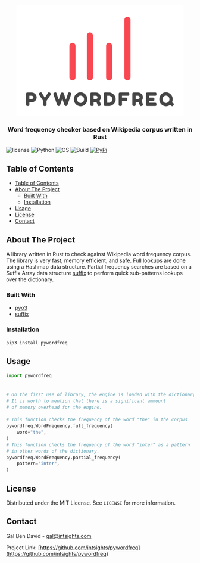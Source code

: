 <p align="center">
    <a href="https://github.com/intsights/pywordfreq">
        <img src="https://raw.githubusercontent.com/intsights/pywordfreq/master/images/logo.png" alt="Logo">
    </a>
    <h3 align="center">
        Word frequency checker based on Wikipedia corpus written in Rust
    </h3>
</p>


![license](https://img.shields.io/badge/MIT-License-blue)
![Python](https://img.shields.io/badge/Python-3.6%20%7C%203.7%20%7C%203.8%20%7C%203.9-blue)
![OS](https://img.shields.io/badge/OS-Mac%20%7C%20Linux%20%7C%20Windows-blue)
![Build](https://github.com/intsights/pywordfreq/workflows/Build/badge.svg)
[![PyPi](https://img.shields.io/pypi/v/pywordfreq.svg)](https://pypi.org/project/pywordfreq/)

## Table of Contents

- [Table of Contents](#table-of-contents)
- [About The Project](#about-the-project)
  - [Built With](#built-with)
  - [Installation](#installation)
- [Usage](#usage)
- [License](#license)
- [Contact](#contact)


## About The Project

A library written in Rust to check against Wikipedia word frequency corpus. The library is very fast, memory efficient, and safe.
Full lookups are done using a Hashmap data structure. Partial frequency searches are based on a Suffix Array data structure [suffix](https://github.com/BurntSushi/suffix) to perform quick sub-patterns lookups over the dictionary.


### Built With

* [pyo3](https://github.com/PyO3/pyo3)
* [suffix](https://github.com/BurntSushi/suffix)


### Installation

```sh
pip3 install pywordfreq
```


## Usage

```python
import pywordfreq


# On the first use of library, the engine is loaded with the dictionary.
# It is worth to mention that there is a significant ammount
# of memory overhead for the engine.

# This function checks the frequency of the word "the" in the corpus
pywordfreq.WordFrequency.full_frequency(
    word="the",
)
# This function checks the frequency of the word "inter" as a pattern
# in other words of the dictionary.
pywordfreq.WordFrequency.partial_frequency(
    pattern="inter",
)
```


## License

Distributed under the MIT License. See `LICENSE` for more information.


## Contact

Gal Ben David - gal@intsights.com

Project Link: [https://github.com/intsights/pywordfreq](https://github.com/intsights/pywordfreq)
